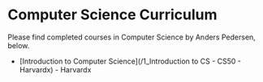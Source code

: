 # Computer Science Curriculum

Please find completed courses in Computer Science by Anders Pedersen, below.
* [Introduction to Computer Science](/1_Introduction to CS - CS50 - Harvardx) - Harvardx
